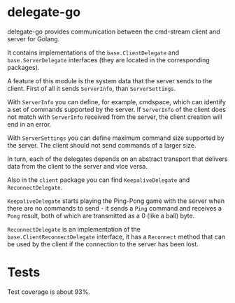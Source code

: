 # delegate-go
delegate-go provides communication between the cmd-stream client and server for 
Golang.

It contains implementations of the `base.ClientDelegate` and 
`base.ServerDelegate` interfaces (they are located in the corresponding 
packages).

A feature of this module is the system data that the server sends to the client.
First of all it sends `ServerInfo`, than `ServerSettings`.

With `ServerInfo` you can define, for example, cmdspace, which can identify 
a set of commands supported by the server. If `ServerInfo` of the client 
does not match with `ServerInfo` received from the server, the client 
creation will end in an error.

With `ServerSettings` you can define maximum command size supported by the 
server. The client should not send commands of a larger size.

In turn, each of the delegates depends on an abstract transport that delivers 
data from the client to the server and vice versa.

Also in the `client` package you can find `KeepaliveDelegate` and 
`ReconnectDelegate`.

`KeepaliveDelegate` starts playing the Ping-Pong game with the server when 
there are no commands to send - it sends a `Ping` command and receives a `Pong` 
result, both of which are transmitted as a 0 (like a ball) byte.

`ReconnectDelegate` is an implementation of the `base.ClientReconnectDelegate`
interface, it has a `Reconnect` method that can be used by the client if the 
connection to the server has been lost.

# Tests
Test coverage is about 93%.